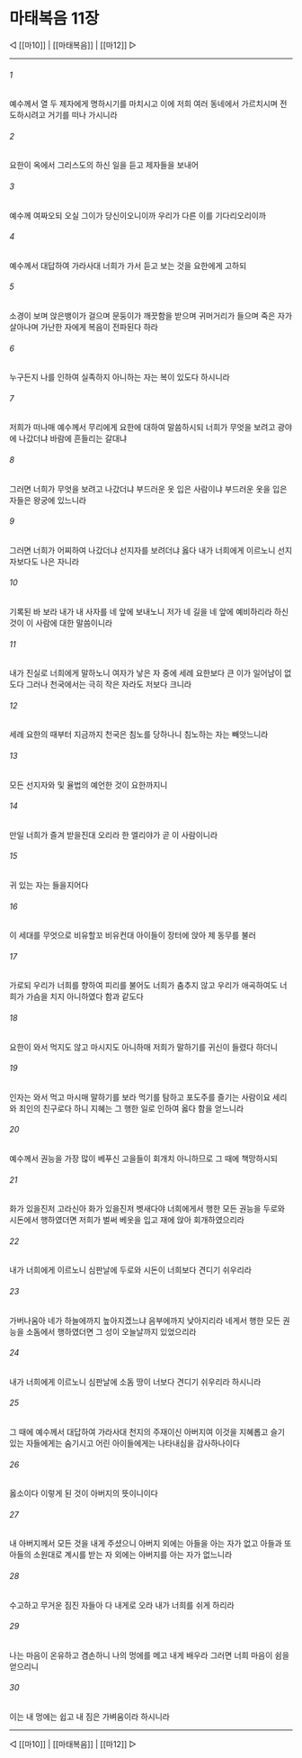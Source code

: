 # 마태복음 11장

◁ [[마10]] | [[마태복음]] | [[마12]] ▷
***

###### 1
예수께서 열 두 제자에게 명하시기를 마치시고 이에 저희 여러 동네에서 가르치시며 전도하시려고 거기를 떠나 가시니라

###### 2
요한이 옥에서 그리스도의 하신 일을 듣고 제자들을 보내어

###### 3
예수께 여짜오되 오실 그이가 당신이오니이까 우리가 다른 이를 기다리오리이까

###### 4
예수께서 대답하여 가라사대 너희가 가서 듣고 보는 것을 요한에게 고하되

###### 5
소경이 보며 앉은뱅이가 걸으며 문둥이가 깨끗함을 받으며 귀머거리가 들으며 죽은 자가 살아나며 가난한 자에게 복음이 전파된다 하라

###### 6
누구든지 나를 인하여 실족하지 아니하는 자는 복이 있도다 하시니라

###### 7
저희가 떠나매 예수께서 무리에게 요한에 대하여 말씀하시되 너희가 무엇을 보려고 광야에 나갔더냐 바람에 흔들리는 갈대냐

###### 8
그러면 너희가 무엇을 보려고 나갔더냐 부드러운 옷 입은 사람이냐 부드러운 옷을 입은 자들은 왕궁에 있느니라

###### 9
그러면 너희가 어찌하여 나갔더냐 선지자를 보려더냐 옳다 내가 너희에게 이르노니 선지자보다도 나은 자니라

###### 10
기록된 바 보라 내가 내 사자를 네 앞에 보내노니 저가 네 길을 네 앞에 예비하리라 하신 것이 이 사람에 대한 말씀이니라

###### 11
내가 진실로 너희에게 말하노니 여자가 낳은 자 중에 세례 요한보다 큰 이가 일어남이 없도다 그러나 천국에서는 극히 작은 자라도 저보다 크니라

###### 12
세례 요한의 때부터 지금까지 천국은 침노를 당하나니 침노하는 자는 빼앗느니라

###### 13
모든 선지자와 및 율법의 예언한 것이 요한까지니

###### 14
만일 너희가 즐겨 받을진대 오리라 한 엘리야가 곧 이 사람이니라

###### 15
귀 있는 자는 들을지어다

###### 16
이 세대를 무엇으로 비유할꼬 비유컨대 아이들이 장터에 앉아 제 동무를 불러

###### 17
가로되 우리가 너희를 향하여 피리를 불어도 너희가 춤추지 않고 우리가 애곡하여도 너희가 가슴을 치지 아니하였다 함과 같도다

###### 18
요한이 와서 먹지도 않고 마시지도 아니하매 저희가 말하기를 귀신이 들렸다 하더니

###### 19
인자는 와서 먹고 마시매 말하기를 보라 먹기를 탐하고 포도주를 즐기는 사람이요 세리와 죄인의 친구로다 하니 지혜는 그 행한 일로 인하여 옳다 함을 얻느니라

###### 20
예수께서 권능을 가장 많이 베푸신 고을들이 회개치 아니하므로 그 때에 책망하시되

###### 21
화가 있을진저 고라신아 화가 있을진저 벳새다야 너희에게서 행한 모든 권능을 두로와 시돈에서 행하였더면 저희가 벌써 베옷을 입고 재에 앉아 회개하였으리라

###### 22
내가 너희에게 이르노니 심판날에 두로와 시돈이 너희보다 견디기 쉬우리라

###### 23
가버나움아 네가 하늘에까지 높아지겠느냐 음부에까지 낮아지리라 네게서 행한 모든 권능을 소돔에서 행하였더면 그 성이 오늘날까지 있었으리라

###### 24
내가 너희에게 이르노니 심판날에 소돔 땅이 너보다 견디기 쉬우리라 하시니라

###### 25
그 때에 예수께서 대답하여 가라사대 천지의 주재이신 아버지여 이것을 지혜롭고 슬기 있는 자들에게는 숨기시고 어린 아이들에게는 나타내심을 감사하나이다

###### 26
옳소이다 이렇게 된 것이 아버지의 뜻이니이다

###### 27
내 아버지께서 모든 것을 내게 주셨으니 아버지 외에는 아들을 아는 자가 없고 아들과 또 아들의 소원대로 계시를 받는 자 외에는 아버지를 아는 자가 없느니라

###### 28
수고하고 무거운 짐진 자들아 다 내게로 오라 내가 너희를 쉬게 하리라

###### 29
나는 마음이 온유하고 겸손하니 나의 멍에를 메고 내게 배우라 그러면 너희 마음이 쉼을 얻으리니

###### 30
이는 내 멍에는 쉽고 내 짐은 가벼움이라 하시니라

***
◁ [[마10]] | [[마태복음]] | [[마12]] ▷